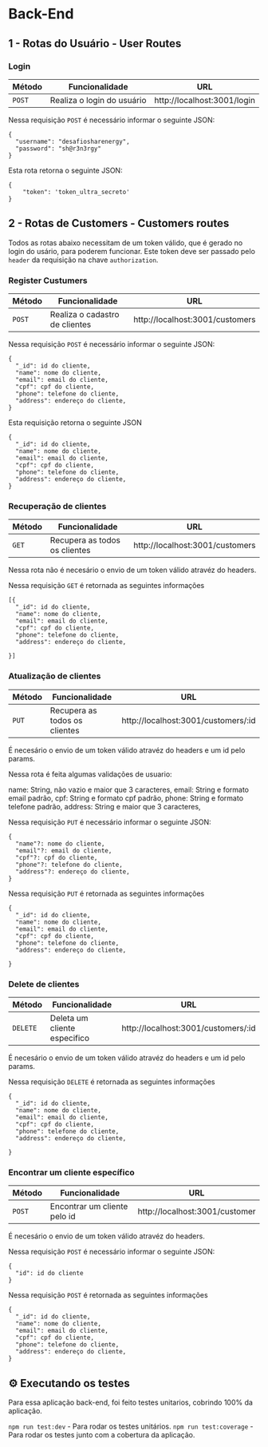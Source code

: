 # Back-End

## 1 - Rotas do Usuário - User Routes

###  Login

| Método | Funcionalidade             | URL                              |
| ------ | -------------------------- | -------------------------------- |
| `POST` | Realiza o login do usuário | http://localhost:3001/login |

Nessa requisição `POST` é necessário informar o seguinte JSON:

```
{
  "username": "desafiosharenergy",
  "password": "sh@r3n3rgy"
}
```

Esta rota retorna o seguinte JSON:
```
{
	"token": 'token_ultra_secreto'
}
```

## 2 - Rotas de Customers - Customers routes

Todos as rotas abaixo necessitam de um token válido, que é gerado no login do usário, para poderem funcionar. Este token deve ser passado pelo `header` da requisição na chave `authorization`. 

### Register Custumers

| Método | Funcionalidade             | URL                                 |
| ------ | -------------------------- | ----------------------------------- |
| `POST` | Realiza o cadastro de clientes | http://localhost:3001/customers |

Nessa requisição `POST` é necessário informar o seguinte JSON:

```
{
  "_id": id do cliente,
  "name": nome do cliente,
  "email": email do cliente,
  "cpf": cpf do cliente,
  "phone": telefone do cliente,
  "address": endereço do cliente,
}

```
Esta requisição retorna o seguinte JSON 
```
{
  "_id": id do cliente,
  "name": nome do cliente,
  "email": email do cliente,
  "cpf": cpf do cliente,
  "phone": telefone do cliente,
  "address": endereço do cliente,
}
```

### Recuperação de clientes

| Método | Funcionalidade                                    | URL                                |
| ------ | ------------------------------------------------- | ---------------------------------- |
| `GET`  | Recupera as todos os clientes | http://localhost:3001/customers |

Nessa rota não é necesário o envio de um token válido atravéz do headers.

Nessa requisição `GET` é retornada as seguintes informações

```
[{
  "_id": id do cliente,
  "name": nome do cliente,
  "email": email do cliente,
  "cpf": cpf do cliente,
  "phone": telefone do cliente,
  "address": endereço do cliente,

}]
```

### Atualização de clientes

| Método | Funcionalidade                                    | URL                                |
| ------ | ------------------------------------------------- | ---------------------------------- |
| `PUT`  | Recupera as todos os clientes | http://localhost:3001/customers/:id |

É necesário o envio de um token válido atravéz do headers e um id pelo params.

Nessa rota é feita algumas validações de usuario: 

name: String, não vazio e maior que 3 caracteres,
email: String e formato email padrão,
cpf: String e formato cpf padrão,
phone: String e formato telefone padrão,
address: String e maior que 3 caracteres,


Nessa requisição `PUT` é necessário informar o seguinte JSON:

```
{
  "name"?: nome do cliente,
  "email"?: email do cliente,
  "cpf"?: cpf do cliente,
  "phone"?: telefone do cliente,
  "address"?: endereço do cliente,
}
```

Nessa requisição `PUT` é retornada as seguintes informações

```
{
  "_id": id do cliente,
  "name": nome do cliente,
  "email": email do cliente,
  "cpf": cpf do cliente,
  "phone": telefone do cliente,
  "address": endereço do cliente,

}
```

### Delete de clientes

| Método | Funcionalidade                                    | URL                                |
| ------ | ------------------------------------------------- | ---------------------------------- |
| `DELETE`  | Deleta um cliente especifico | http://localhost:3001/customers/:id |

É necesário o envio de um token válido atravéz do headers e um id pelo params.

Nessa requisição `DELETE` é retornada as seguintes informações

```
{
  "_id": id do cliente,
  "name": nome do cliente,
  "email": email do cliente,
  "cpf": cpf do cliente,
  "phone": telefone do cliente,
  "address": endereço do cliente,

}
```

### Encontrar um cliente específico

| Método | Funcionalidade                                    | URL                                |
| ------ | ------------------------------------------------- | ---------------------------------- |
| `POST`  | Encontrar um cliente pelo id | http://localhost:3001/customer |

É necesário o envio de um token válido atravéz do headers.

Nessa requisição `POST` é necessário informar o seguinte JSON:

```
{
  "id": id do cliente
}
```

Nessa requisição `POST` é retornada as seguintes informações

```
{
  "_id": id do cliente,
  "name": nome do cliente,
  "email": email do cliente,
  "cpf": cpf do cliente,
  "phone": telefone do cliente,
  "address": endereço do cliente,
}
```
## ⚙️ Executando os testes

Para essa aplicação back-end, foi feito testes unitarios, cobrindo 100% da aplicação.

`npm run test:dev` - Para rodar os testes unitários.
`npm run test:coverage` - Para rodar os testes junto com a cobertura da aplicação.
